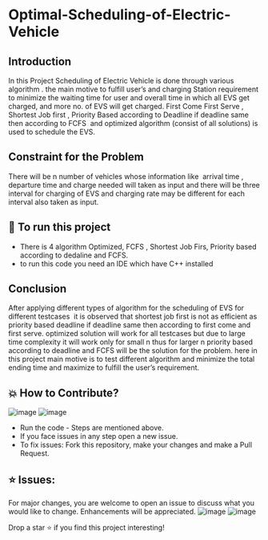 # Optimal-Scheduling-of-Electric-Vehicle
## Introduction
In this Project Scheduling of Electric Vehicle is done through various algorithm . the main motive to fulfill user’s and charging Station requirement to minimize the waiting time for user and overall time in which all EVS get charged, and more no. of EVS will get charged. First Come First Serve , Shortest Job first , Priority Based according to Deadline if deadline same then according to FCFS  and optimized algorithm (consist of all solutions) is used to schedule the EVS.
## Constraint for the Problem
There will be n number of vehicles whose information like  arrival time , departure time and charge needed will taken as input and there will be three interval for charging of EVS and charging rate may be different for each interval also taken as input.
## 📲 To run this project
- There is 4 algorithm Optimized, FCFS , Shortest Job Firs, Priority based according to dedaline and FCFS.
- to run this code  you need an IDE which have C++ installed
## Conclusion
After applying different types of algorithm for the scheduling of EVS for different testcases  it is observed that shortest job first is not as efficient as priority based deadline if deadline same then according to first come and first serve. optimized solution will work for all testcases but due to large time complexity it will work only for small n thus for larger n priority based according to deadline and FCFS will be the solution for the problem. here in this project main motive is to test different algorithm and minimize the total ending time and maximize to fulfill the user’s requirement.
## 💥 How to Contribute?
![image](https://user-images.githubusercontent.com/78592258/166180137-b49d5731-45f5-40e7-bfa4-4cb46a4b7bc0.png)
![image](https://user-images.githubusercontent.com/78592258/166180110-c4f2664f-4f01-48cc-a297-54774b6d4ca2.png)
- Run the code - Steps are mentioned above.
- If you face issues in any step open a new issue.
- To fix issues: Fork this repository, make your changes and make a Pull Request.
## ⭐ Issues:
For major changes, you are welcome to open an issue to discuss what you would like to change. Enhancements will be appreciated.
![image](https://user-images.githubusercontent.com/78592258/166180224-4ff89858-04a7-4c77-b7d7-ad350d51337f.png)
![image](https://user-images.githubusercontent.com/78592258/166180232-a2056fd1-94dc-49bb-88ee-bf8341d3853a.png)

Drop a star ⭐ if you find this project interesting!


